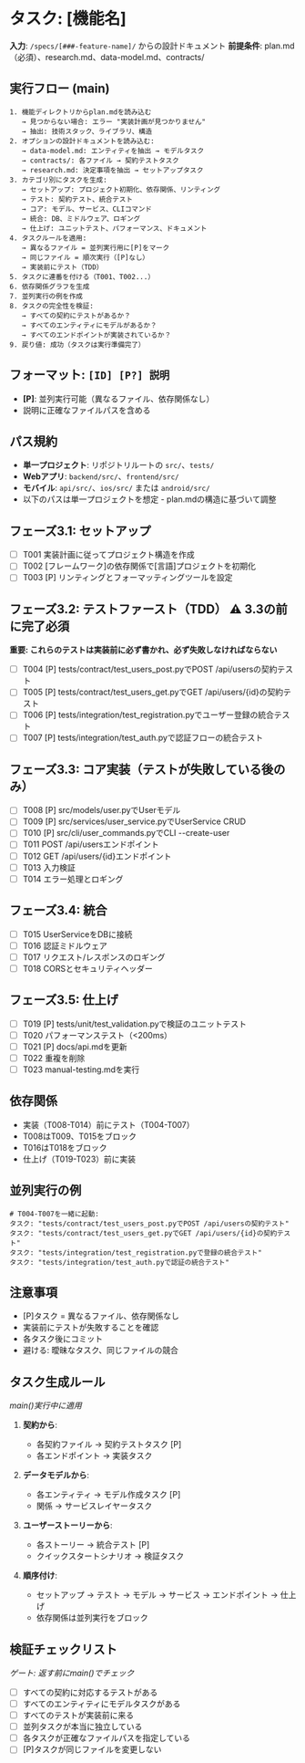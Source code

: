 # タスク: [機能名]

**入力**: `/specs/[###-feature-name]/` からの設計ドキュメント
**前提条件**: plan.md（必須）、research.md、data-model.md、contracts/

## 実行フロー (main)
```
1. 機能ディレクトリからplan.mdを読み込む
   → 見つからない場合: エラー "実装計画が見つかりません"
   → 抽出: 技術スタック、ライブラリ、構造
2. オプションの設計ドキュメントを読み込む:
   → data-model.md: エンティティを抽出 → モデルタスク
   → contracts/: 各ファイル → 契約テストタスク
   → research.md: 決定事項を抽出 → セットアップタスク
3. カテゴリ別にタスクを生成:
   → セットアップ: プロジェクト初期化、依存関係、リンティング
   → テスト: 契約テスト、統合テスト
   → コア: モデル、サービス、CLIコマンド
   → 統合: DB、ミドルウェア、ロギング
   → 仕上げ: ユニットテスト、パフォーマンス、ドキュメント
4. タスクルールを適用:
   → 異なるファイル = 並列実行用に[P]をマーク
   → 同じファイル = 順次実行（[P]なし）
   → 実装前にテスト（TDD）
5. タスクに連番を付ける（T001、T002...）
6. 依存関係グラフを生成
7. 並列実行の例を作成
8. タスクの完全性を検証:
   → すべての契約にテストがあるか？
   → すべてのエンティティにモデルがあるか？
   → すべてのエンドポイントが実装されているか？
9. 戻り値: 成功（タスクは実行準備完了）
```

## フォーマット: `[ID] [P?] 説明`
- **[P]**: 並列実行可能（異なるファイル、依存関係なし）
- 説明に正確なファイルパスを含める

## パス規約
- **単一プロジェクト**: リポジトリルートの `src/`、`tests/`
- **Webアプリ**: `backend/src/`、`frontend/src/`
- **モバイル**: `api/src/`、`ios/src/` または `android/src/`
- 以下のパスは単一プロジェクトを想定 - plan.mdの構造に基づいて調整

## フェーズ3.1: セットアップ
- [ ] T001 実装計画に従ってプロジェクト構造を作成
- [ ] T002 [フレームワーク]の依存関係で[言語]プロジェクトを初期化
- [ ] T003 [P] リンティングとフォーマッティングツールを設定

## フェーズ3.2: テストファースト（TDD） ⚠️ 3.3の前に完了必須
**重要: これらのテストは実装前に必ず書かれ、必ず失敗しなければならない**
- [ ] T004 [P] tests/contract/test_users_post.pyでPOST /api/usersの契約テスト
- [ ] T005 [P] tests/contract/test_users_get.pyでGET /api/users/{id}の契約テスト
- [ ] T006 [P] tests/integration/test_registration.pyでユーザー登録の統合テスト
- [ ] T007 [P] tests/integration/test_auth.pyで認証フローの統合テスト

## フェーズ3.3: コア実装（テストが失敗している後のみ）
- [ ] T008 [P] src/models/user.pyでUserモデル
- [ ] T009 [P] src/services/user_service.pyでUserService CRUD
- [ ] T010 [P] src/cli/user_commands.pyでCLI --create-user
- [ ] T011 POST /api/usersエンドポイント
- [ ] T012 GET /api/users/{id}エンドポイント
- [ ] T013 入力検証
- [ ] T014 エラー処理とロギング

## フェーズ3.4: 統合
- [ ] T015 UserServiceをDBに接続
- [ ] T016 認証ミドルウェア
- [ ] T017 リクエスト/レスポンスのロギング
- [ ] T018 CORSとセキュリティヘッダー

## フェーズ3.5: 仕上げ
- [ ] T019 [P] tests/unit/test_validation.pyで検証のユニットテスト
- [ ] T020 パフォーマンステスト（<200ms）
- [ ] T021 [P] docs/api.mdを更新
- [ ] T022 重複を削除
- [ ] T023 manual-testing.mdを実行

## 依存関係
- 実装（T008-T014）前にテスト（T004-T007）
- T008はT009、T015をブロック
- T016はT018をブロック
- 仕上げ（T019-T023）前に実装

## 並列実行の例
```
# T004-T007を一緒に起動:
タスク: "tests/contract/test_users_post.pyでPOST /api/usersの契約テスト"
タスク: "tests/contract/test_users_get.pyでGET /api/users/{id}の契約テスト"
タスク: "tests/integration/test_registration.pyで登録の統合テスト"
タスク: "tests/integration/test_auth.pyで認証の統合テスト"
```

## 注意事項
- [P]タスク = 異なるファイル、依存関係なし
- 実装前にテストが失敗することを確認
- 各タスク後にコミット
- 避ける: 曖昧なタスク、同じファイルの競合

## タスク生成ルール
*main()実行中に適用*

1. **契約から**:
   - 各契約ファイル → 契約テストタスク [P]
   - 各エンドポイント → 実装タスク
   
2. **データモデルから**:
   - 各エンティティ → モデル作成タスク [P]
   - 関係 → サービスレイヤータスク
   
3. **ユーザーストーリーから**:
   - 各ストーリー → 統合テスト [P]
   - クイックスタートシナリオ → 検証タスク

4. **順序付け**:
   - セットアップ → テスト → モデル → サービス → エンドポイント → 仕上げ
   - 依存関係は並列実行をブロック

## 検証チェックリスト
*ゲート: 返す前にmain()でチェック*

- [ ] すべての契約に対応するテストがある
- [ ] すべてのエンティティにモデルタスクがある
- [ ] すべてのテストが実装前に来る
- [ ] 並列タスクが本当に独立している
- [ ] 各タスクが正確なファイルパスを指定している
- [ ] [P]タスクが同じファイルを変更しない